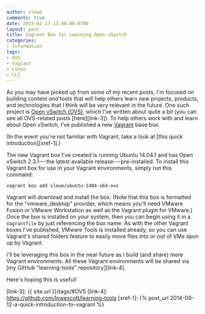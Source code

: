 ```yaml
---
author: slowe
comments: true
date: 2015-02-17 13:40:00-0700
layout: post
title: Vagrant Box for Learning Open vSwitch
categories:
- Information
tags:
- OVS
- Vagrant
- Linux
- CLI
---
```


As you may have picked up from some of my recent posts, I'm focused on building content _and_ tools that will help others learn new projects, products, and technologies that I think will be very relevant in the future. One such project is [Open vSwitch (OVS)][link-1], which I've written about quite a bit (you can see all OVS-related posts [here][link-3]). To help others work with and learn about Open vSwitch, I've published a new [Vagrant][link-2] base box.

(In the event you're not familiar with Vagrant, take a look at [this quick introduction][xref-1].)

The new Vagrant box I've created is running Ubuntu 14.04.1 and has Open vSwitch 2.3.1---the latest available release---pre-installed. To install this Vagrant box for use in your Vagrant environments, simply run this command:

	vagrant box add slowe/ubuntu-1404-x64-ovs

Vagrant will download and install the box. (Note that this box is formatted for the "vmware_desktop" provider, which means you'll need VMware Fusion or VMware Workstation as well as the Vagrant plugin for VMware.) Once the box is installed on your system, then you can begin using it in a `Vagrantfile` by just referencing the box name. As with the other Vagrant boxes I've published, VMware Tools is installed already, so you can use Vagrant's shared folders feature to easily move files into or out of VMs spun up by Vagrant.

I'll be leveraging this box in the near future as I build (and share) more Vagrant environments. All these Vagrant environments will be shared via [my GitHub "learning-tools" repository][link-4].

Here's hoping this is useful!


[link-1]: http://openvswitch.org/
[link-2]: http://www.vagrantup.com/
[link-3]: {{ site.url }}/tags/#OVS
[link-4]: https://github.com/lowescott/learning-tools
[xref-1]: {% post_url 2014-09-12-a-quick-introduction-to-vagrant %}
